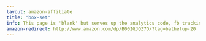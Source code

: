 ```yaml
---
layout: amazon-affiliate
title: "box-set"
info: This page is 'blank' but serves up the analytics code, fb tracking pixel, and amazon affiliate link before forwarding to Amazon.
amazon-redirect: http://www.amazon.com/dp/B00IGJQZ7O/?tag=bathelup-20
---
```

